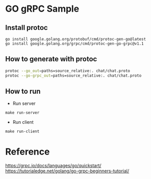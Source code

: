 # GO gRPC Sample

## Install protoc

```shell
go install google.golang.org/protobuf/cmd/protoc-gen-go@latest
go install google.golang.org/grpc/cmd/protoc-gen-go-grpc@v1.1
```

## How to generate with protoc

```bash
protoc --go_out=paths=source_relative:. chat/chat.proto
protoc --go-grpc_out=paths=source_relative:. chat/chat.proto
```

## How to run

* Run server

```shell
make run-server
```

* Run client

```shell
make run-client
```

# Reference
<https://grpc.io/docs/languages/go/quickstart/>
<https://tutorialedge.net/golang/go-grpc-beginners-tutorial/>